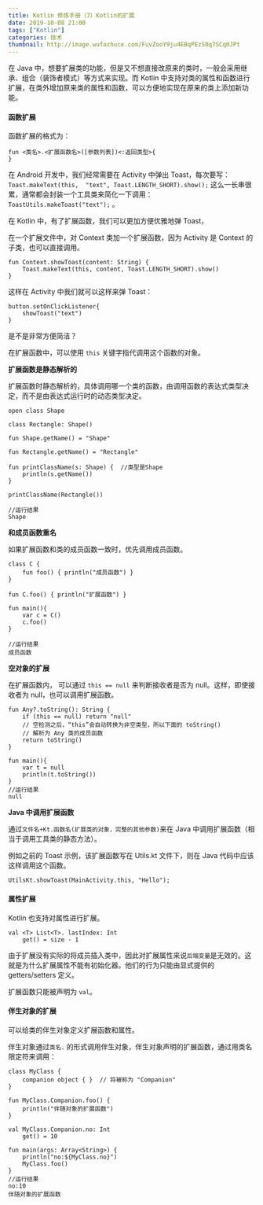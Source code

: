 ```yaml
---
title: Kotlin 修炼手册（7）Kotlin的扩展
date: 2019-10-08 21:00
tags: ["Kotlin"]
categories: 技术
thumbnail: http://image.wufazhuce.com/FuvZooY9ju4EBqPEzS0q7SCq0JPt
---
```



在 Java 中，想要扩展类的功能，但是又不想直接改原来的类时，一般会采用继承、组合（装饰者模式）等方式来实现。而 Kotlin 中支持对类的属性和函数进行扩展，在类外增加原来类的属性和函数，可以方便地实现在原来的类上添加新功能。

#### 函数扩展

函数扩展的格式为：

```
fun <类名>.<扩展函数名>([参数列表])<:返回类型>{
}
```

在 Android 开发中，我们经常需要在 Activity 中弹出 Toast，每次要写：`Toast.makeText(this,  "text", Toast.LENGTH_SHORT).show();` 这么一长串很累，通常都会封装一个工具类来简化一下调用： `ToastUtils.makeToast("text");` 。

在 Kotlin 中，有了扩展函数，我们可以更加方便优雅地弹 Toast，

在一个扩展文件中，对 Context 类加一个扩展函数，因为 Activity 是 Context 的子类，也可以直接调用。

```
fun Context.showToast(content: String) {
    Toast.makeText(this, content, Toast.LENGTH_SHORT).show()
}
```

这样在 Activity 中我们就可以这样来弹 Toast：

```
button.setOnClickListener{
	showToast("text")
}
```

是不是非常方便简洁？

在扩展函数中，可以使用 `this` 关键字指代调用这个函数的对象。

**扩展函数是静态解析的**

扩展函数时静态解析的，具体调用哪一个类的函数，由调用函数的表达式类型决定，而不是由表达式运行时的动态类型决定。

```
open class Shape

class Rectangle: Shape()

fun Shape.getName() = "Shape"

fun Rectangle.getName() = "Rectangle"

fun printClassName(s: Shape) {  //类型是Shape
    println(s.getName())
}    

printClassName(Rectangle())

//运行结果
Shape
```

**和成员函数重名**

如果扩展函数和类的成员函数一致时，优先调用成员函数。

```
class C {
    fun foo() { println("成员函数") }
}

fun C.foo() { println("扩展函数") }

fun main(){
    var c = C()
    c.foo()
}

//运行结果
成员函数
```

**空对象的扩展**

在扩展函数内， 可以通过 `this == null` 来判断接收者是否为 null。这样，即使接收者为 null，也可以调用扩展函数。

```
fun Any?.toString(): String {
    if (this == null) return "null"
    // 空检测之后，“this”会自动转换为非空类型，所以下面的 toString()
    // 解析为 Any 类的成员函数
    return toString()
}

fun main(){
	var t = null
	println(t.toString())
}
//运行结果
null
```

**Java 中调用扩展函数**

通过`文件名+Kt.函数名(扩展类的对象，完整的其他参数)`来在 Java 中调用扩展函数（相当于调用工具类的静态方法）。

例如之前的 Toast 示例，该扩展函数写在 Utils.kt 文件下，则在 Java 代码中应该这样调用这个函数。

```
UtilsKt.showToast(MainActivity.this, "Hello");
```

#### 属性扩展

Kotlin 也支持对属性进行扩展。

```
val <T> List<T>. lastIndex: Int
	get() = size - 1
```

由于扩展没有实际的将成员插入类中，因此对扩展属性来说`后端变量`是无效的。这就是为什么扩展属性不能有初始化器。他们的行为只能由显式提供的 getters/setters 定义。

扩展函数只能被声明为 `val`。

#### 伴生对象的扩展

可以给类的伴生对象定义扩展函数和属性。

伴生对象通过`类名.` 的形式调用伴生对象，伴生对象声明的扩展函数，通过用类名限定符来调用：

```
class MyClass {
    companion object { }  // 将被称为 "Companion"
}

fun MyClass.Companion.foo() {
    println("伴随对象的扩展函数")
}

val MyClass.Companion.no: Int
    get() = 10

fun main(args: Array<String>) {
    println("no:${MyClass.no}")
    MyClass.foo()
}
//运行结果
no:10
伴随对象的扩展函数
```